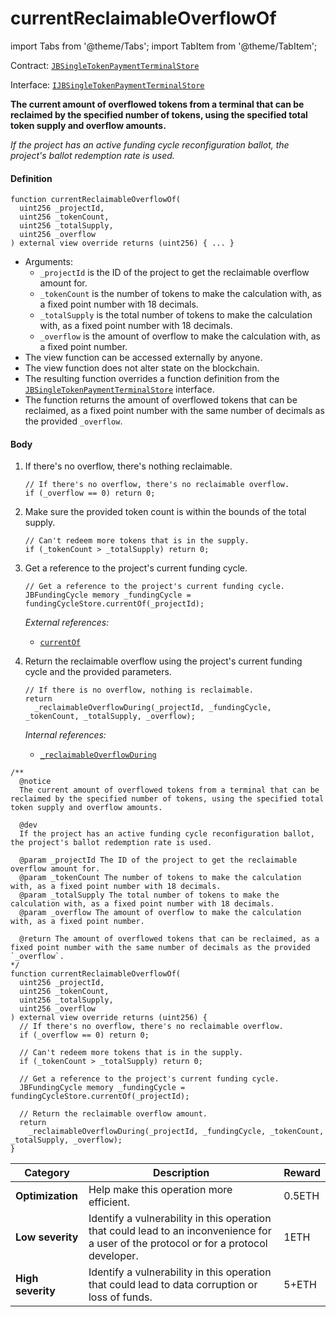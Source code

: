 # currentReclaimableOverflowOf

import Tabs from '@theme/Tabs';
import TabItem from '@theme/TabItem';

Contract: [`JBSingleTokenPaymentTerminalStore`](/docs/dev/v2/contracts/jbsingletokenpaymentterminalstore/README.md)​‌

Interface: [`IJBSingleTokenPaymentTerminalStore`](/docs/dev/v2/interfaces/ijbsingletokenpaymentterminalstore.md)

<Tabs>
<TabItem value="Step by step" label="Step by step">

**The current amount of overflowed tokens from a terminal that can be reclaimed by the specified number of tokens, using the specified total token supply and overflow amounts.**

_If the project has an active funding cycle reconfiguration ballot, the project's ballot redemption rate is used._

#### Definition

```
function currentReclaimableOverflowOf(
  uint256 _projectId,
  uint256 _tokenCount,
  uint256 _totalSupply,
  uint256 _overflow
) external view override returns (uint256) { ... }
```

* Arguments:
  * `_projectId` is the ID of the project to get the reclaimable overflow amount for.
  * `_tokenCount` is the number of tokens to make the calculation with, as a fixed point number with 18 decimals.
  * `_totalSupply` is the total number of tokens to make the calculation with, as a fixed point number with 18 decimals.
  * `_overflow` is the amount of overflow to make the calculation with, as a fixed point number.
* The view function can be accessed externally by anyone.
* The view function does not alter state on the blockchain.
* The resulting function overrides a function definition from the [`JBSingleTokenPaymentTerminalStore`](/docs/dev/v2/interfaces/ijbsingletokenpaymentterminalstore.md) interface.
* The function returns the amount of overflowed tokens that can be reclaimed, as a fixed point number with the same number of decimals as the provided `_overflow`.

#### Body

1.  If there's no overflow, there's nothing reclaimable.

    ```
    // If there's no overflow, there's no reclaimable overflow.
    if (_overflow == 0) return 0;
    ```

2.  Make sure the provided token count is within the bounds of the total supply.

    ```
    // Can't redeem more tokens that is in the supply.
    if (_tokenCount > _totalSupply) return 0;
    ```

3.  Get a reference to the project's current funding cycle.

    ```
    // Get a reference to the project's current funding cycle.
    JBFundingCycle memory _fundingCycle = fundingCycleStore.currentOf(_projectId);
    ```

    _External references:_

    * [`currentOf`](/docs/dev/v2/contracts/jbfundingcyclestore/read/currentof.md)

4.  Return the reclaimable overflow using the project's current funding cycle and the provided parameters.

    ```
    // If there is no overflow, nothing is reclaimable.
    return
      _reclaimableOverflowDuring(_projectId, _fundingCycle, _tokenCount, _totalSupply, _overflow);
    ```

    _Internal references:_

    * [`_reclaimableOverflowDuring`](/docs/dev/v2/contracts/jbsingletokenpaymentterminalstore/read/-_reclaimableoverflowduring.md)


</TabItem>

<TabItem value="Code" label="Code">

```
/**
  @notice
  The current amount of overflowed tokens from a terminal that can be reclaimed by the specified number of tokens, using the specified total token supply and overflow amounts.

  @dev
  If the project has an active funding cycle reconfiguration ballot, the project's ballot redemption rate is used.

  @param _projectId The ID of the project to get the reclaimable overflow amount for.
  @param _tokenCount The number of tokens to make the calculation with, as a fixed point number with 18 decimals.
  @param _totalSupply The total number of tokens to make the calculation with, as a fixed point number with 18 decimals.
  @param _overflow The amount of overflow to make the calculation with, as a fixed point number.

  @return The amount of overflowed tokens that can be reclaimed, as a fixed point number with the same number of decimals as the provided `_overflow`.
*/
function currentReclaimableOverflowOf(
  uint256 _projectId,
  uint256 _tokenCount,
  uint256 _totalSupply,
  uint256 _overflow
) external view override returns (uint256) {
  // If there's no overflow, there's no reclaimable overflow.
  if (_overflow == 0) return 0;

  // Can't redeem more tokens that is in the supply.
  if (_tokenCount > _totalSupply) return 0;

  // Get a reference to the project's current funding cycle.
  JBFundingCycle memory _fundingCycle = fundingCycleStore.currentOf(_projectId);

  // Return the reclaimable overflow amount.
  return
    _reclaimableOverflowDuring(_projectId, _fundingCycle, _tokenCount, _totalSupply, _overflow);
}
```

</TabItem>

<TabItem value="Bug bounty" label="Bug bounty">

| Category          | Description                                                                                                                            | Reward |
| ----------------- | -------------------------------------------------------------------------------------------------------------------------------------- | ------ |
| **Optimization**  | Help make this operation more efficient.                                                                                               | 0.5ETH |
| **Low severity**  | Identify a vulnerability in this operation that could lead to an inconvenience for a user of the protocol or for a protocol developer. | 1ETH   |
| **High severity** | Identify a vulnerability in this operation that could lead to data corruption or loss of funds.                                        | 5+ETH  |

</TabItem>
</Tabs>
